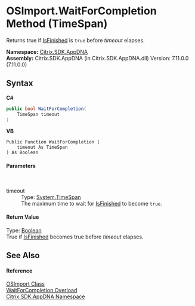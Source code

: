 # OSImport.WaitForCompletion Method (TimeSpan)
 

Returns true if <a href="08f2e9d4-6b4a-97bc-07b1-285b692d55d9">IsFinished</a> is `true` before *timeout* elapses.

**Namespace:**&nbsp;[Citrix.SDK.AppDNA](index.md)<br />**Assembly:**&nbsp;Citrix.SDK.AppDNA (in Citrix.SDK.AppDNA.dll) Version: 7.11.0.0 (7.11.0.0)

## Syntax

**C#**
```csharp
public bool WaitForCompletion(
	TimeSpan timeout
)
```

**VB**
```vbnet
Public Function WaitForCompletion ( 
	timeout As TimeSpan
) As Boolean
```


#### Parameters
&nbsp;<dl><dt>timeout</dt><dd>Type: <a href="http://msdn2.microsoft.com/en-us/library/269ew577" target="_blank">System.TimeSpan</a><br />The maximum time to wait for <a href="08f2e9d4-6b4a-97bc-07b1-285b692d55d9">IsFinished</a> to become `true`.</dd></dl>

#### Return Value
Type: <a href="http://msdn2.microsoft.com/en-us/library/a28wyd50" target="_blank">Boolean</a><br />True if <a href="08f2e9d4-6b4a-97bc-07b1-285b692d55d9">IsFinished</a> becomes true before *timeout* elapses.

## See Also


#### Reference
<a href="1886c956-303e-1e27-dff7-d74644248743">OSImport Class</a><br /><a href="87667d37-bdf1-2eaf-ecc9-14c3465f842f">WaitForCompletion Overload</a><br /><a href="fe2d265b-410b-8b11-1eb4-a790e0b062bf">Citrix.SDK.AppDNA Namespace</a><br />